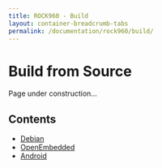 ```yaml
---
title: ROCK960 - Build
layout: container-breadcrumb-tabs
permalink: /documentation/rock960/build/
---
```

# Build from Source

Page under construction...

## Contents

- [Debian]()
- [OpenEmbedded]()
- [Android]()


